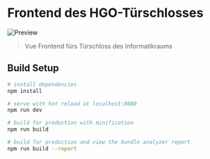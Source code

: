 # Frontend des HGO-Türschlosses

![Preview](https://user-images.githubusercontent.com/12611076/67965038-95ce4180-fc01-11e9-90f7-ceaff471f2b4.gif)

> Vue Frontend fürs Türschloss des Informatikraums

## Build Setup

``` bash
# install dependencies
npm install

# serve with hot reload at localhost:8080
npm run dev

# build for production with minification
npm run build

# build for production and view the bundle analyzer report
npm run build --report
```
